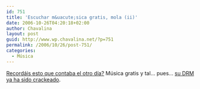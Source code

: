```yaml
---
id: 751
title: 'Escuchar m&uacute;sica gratis, mola (ii)'
date: 2006-10-26T04:20:18+02:00
author: Chavalina
layout: post
guid: http://www.wp.chavalina.net/?p=751
permalink: /2006/10/26/post-751/
categories:
  - Música
---
```

<a href="http://chavalina.net/comentar.php?idpost=748" target="_blank">Recordáis esto que contaba el otro día?</a> M&uacute;sica gratis y tal… pues… <a href="http://meneame.net/story/drm-de-allofmp3-crackeado" target="_blank">su DRM ya ha sido crackeado</a>.